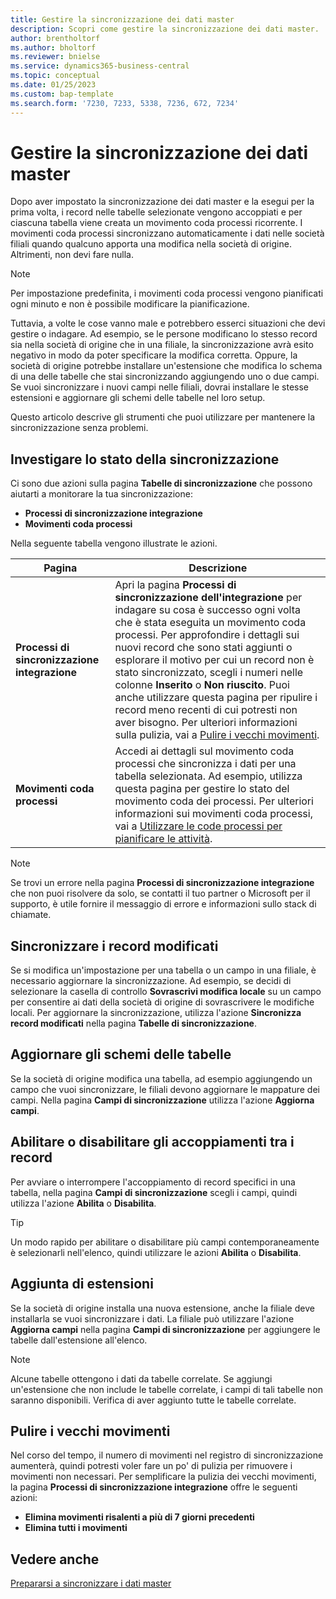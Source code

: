 ```yaml
---
title: Gestire la sincronizzazione dei dati master
description: Scopri come gestire la sincronizzazione dei dati master.
author: brentholtorf
ms.author: bholtorf
ms.reviewer: bnielse
ms.service: dynamics365-business-central
ms.topic: conceptual
ms.date: 01/25/2023
ms.custom: bap-template
ms.search.form: '7230, 7233, 5338, 7236, 672, 7234'
---
```

# <a name="manage-master-data-synchronization" />Gestire la sincronizzazione dei dati master

Dopo aver impostato la sincronizzazione dei dati master e la esegui per la prima volta, i record nelle tabelle selezionate vengono accoppiati e per ciascuna tabella viene creata un movimento coda processi ricorrente. I movimenti coda processi sincronizzano automaticamente i dati nelle società filiali quando qualcuno apporta una modifica nella società di origine. Altrimenti, non devi fare nulla.

> [!NOTE]
> Per impostazione predefinita, i movimenti coda processi vengono pianificati ogni minuto e non è possibile modificare la pianificazione.

Tuttavia, a volte le cose vanno male e potrebbero esserci situazioni che devi gestire o indagare. Ad esempio, se le persone modificano lo stesso record sia nella società di origine che in una filiale, la sincronizzazione avrà esito negativo in modo da poter specificare la modifica corretta. Oppure, la società di origine potrebbe installare un'estensione che modifica lo schema di una delle tabelle che stai sincronizzando aggiungendo uno o due campi. Se vuoi sincronizzare i nuovi campi nelle filiali, dovrai installare le stesse estensioni e aggiornare gli schemi delle tabelle nel loro setup.

Questo articolo descrive gli strumenti che puoi utilizzare per mantenere la sincronizzazione senza problemi.

## <a name="investigate-the-status-of-synchronization" />Investigare lo stato della sincronizzazione

Ci sono due azioni sulla pagina **Tabelle di sincronizzazione** che possono aiutarti a monitorare la tua sincronizzazione:

* **Processi di sincronizzazione integrazione**
* **Movimenti coda processi**

Nella seguente tabella vengono illustrate le azioni.

|Pagina  |Descrizione  |
|---------|---------|
|**Processi di sincronizzazione integrazione**     | Apri la pagina **Processi di sincronizzazione dell'integrazione** per indagare su cosa è successo ogni volta che è stata eseguita un movimento coda processi. Per approfondire i dettagli sui nuovi record che sono stati aggiunti o esplorare il motivo per cui un record non è stato sincronizzato, scegli i numeri nelle colonne **Inserito** o **Non riuscito**. Puoi anche utilizzare questa pagina per ripulire i record meno recenti di cui potresti non aver bisogno. Per ulteriori informazioni sulla pulizia, vai a [Pulire i vecchi movimenti](#clean-up-old-entries).        |
|**Movimenti coda processi**     | Accedi ai dettagli sul movimento coda processi che sincronizza i dati per una tabella selezionata. Ad esempio, utilizza questa pagina per gestire lo stato del movimento coda dei processi. Per ulteriori informazioni sui movimenti coda processi, vai a [Utilizzare le code processi per pianificare le attività](admin-job-queues-schedule-tasks.md).     |

> [!NOTE]
> Se trovi un errore nella pagina **Processi di sincronizzazione integrazione** che non puoi risolvere da solo, se contatti il tuo partner o Microsoft per il supporto, è utile fornire il messaggio di errore e informazioni sullo stack di chiamate.

## <a name="synchronize-modified-records" />Sincronizzare i record modificati

Se si modifica un'impostazione per una tabella o un campo in una filiale, è necessario aggiornare la sincronizzazione. Ad esempio, se decidi di selezionare la casella di controllo **Sovrascrivi modifica locale** su un campo per consentire ai dati della società di origine di sovrascrivere le modifiche locali. Per aggiornare la sincronizzazione, utilizza l'azione **Sincronizza record modificati** nella pagina **Tabelle di sincronizzazione**.

## <a name="update-table-schemas" />Aggiornare gli schemi delle tabelle

Se la società di origine modifica una tabella, ad esempio aggiungendo un campo che vuoi sincronizzare, le filiali devono aggiornare le mappature dei campi. Nella pagina **Campi di sincronizzazione** utilizza l'azione **Aggiorna campi**. 

## <a name="enable-or-disable-couplings-between-records" />Abilitare o disabilitare gli accoppiamenti tra i record

Per avviare o interrompere l'accoppiamento di record specifici in una tabella, nella pagina **Campi di sincronizzazione** scegli i campi, quindi utilizza l'azione **Abilita** o **Disabilita**. 

> [!TIP]
> Un modo rapido per abilitare o disabilitare più campi contemporaneamente è selezionarli nell'elenco, quindi utilizzare le azioni **Abilita** o **Disabilita**.

## <a name="adding-extensions" />Aggiunta di estensioni

Se la società di origine installa una nuova estensione, anche la filiale deve installarla se vuoi sincronizzare i dati. La filiale può utilizzare l'azione **Aggiorna campi** nella pagina **Campi di sincronizzazione** per aggiungere le tabelle dall'estensione all'elenco.

> [!NOTE]
> Alcune tabelle ottengono i dati da tabelle correlate. Se aggiungi un'estensione che non include le tabelle correlate, i campi di tali tabelle non saranno disponibili. Verifica di aver aggiunto tutte le tabelle correlate.

## <a name="clean-up-old-entries" />Pulire i vecchi movimenti

Nel corso del tempo, il numero di movimenti nel registro di sincronizzazione aumenterà, quindi potresti voler fare un po' di pulizia per rimuovere i movimenti non necessari. Per semplificare la pulizia dei vecchi movimenti, la pagina **Processi di sincronizzazione integrazione** offre le seguenti azioni:

* **Elimina movimenti risalenti a più di 7 giorni precedenti**
* **Elimina tutti i movimenti**

<!--
## <a name="recreate-a-deleted-job-queue-entry" />Recreate a deleted job queue entry

If the recurring job queue entry is deleted for a table, you can quickly recreate it. On the **Synchronization Tables** page, choose the **Use Default Synchronization Setup** action.
-->

## <a name="see-also" />Vedere anche

[Prepararsi a sincronizzare i dati master](admin-set-up-data-sync.md)
